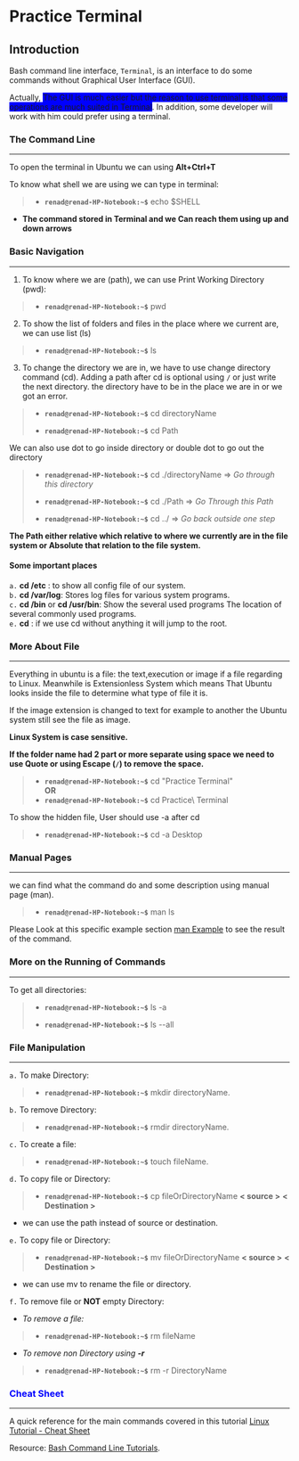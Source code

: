 # Practice Terminal

## Introduction

Bash command line interface, `Terminal`, is an interface to do some commands  without Graphical User Interface (GUI).  

Actually, <span style="background:blue">The GUI is much easier but the reason to use terminal is that some operations are much suited in Terminal</span>. In addition, some developer will work with him could prefer using a terminal.  

### The Command Line  

---

To open the terminal in Ubuntu we can using **Alt+Ctrl+T**  

To know what shell we are using we can type in terminal:  

> - **`renad@renad-HP-Notebook:~$`** echo $SHELL  

- **The command stored in Terminal and we Can reach them using up and down arrows**  

### Basic Navigation

---

1. To know where we are (path), we can use Print Working Directory (pwd):

>- **`renad@renad-HP-Notebook:~$`**  pwd  

2. To show the list of folders and files in the place where we current are, we can use list (ls)

>- **`renad@renad-HP-Notebook:~$`** ls  

3. To change the directory we are in, we have to use change directory command (cd). Adding a path after cd is optional using `/` or just write the next directory. the directory have to be in the place we are in or we got an error.  

>- **`renad@renad-HP-Notebook:~$`** cd directoryName
>
>- **`renad@renad-HP-Notebook:~$`** cd Path

We can also use dot to go inside directory or double dot to go out the directory

>- **`renad@renad-HP-Notebook:~$`** cd ./directoryName => *Go through this directory*
>
>- **`renad@renad-HP-Notebook:~$`** cd ./Path  => *Go Through this Path*
>
>- **`renad@renad-HP-Notebook:~$`** cd ../ => *Go back outside one step*

**The Path either relative which relative to where we currently are in the file system or Absolute that relation to the file system.**  

#### Some important places  

`a.` **cd /etc** : to show all config file of our system.  
`b.` **cd /var/log**: Stores log files for various system programs.  
`c.` **cd /bin** or **cd /usr/bin**: Show the several used programs
The location of several commonly used programs.  
`e.` **cd** : if we use cd without anything it will jump to the root.

### More About File

---

Everything in ubuntu is a file: the text,execution or image if a file regarding to Linux. Meanwhile is Extensionless System which means That Ubuntu looks inside the file to determine what type of file it is.

If the image extension is changed to text for example to another the Ubuntu system still see the file as image.  

**Linux System is case sensitive.**  

**If the folder name had 2 part or more separate using space we need to use Quote or using Escape (`/`) to remove the space.**  

>- **`renad@renad-HP-Notebook:~$`** cd "Practice Terminal"  
**OR**
>- **`renad@renad-HP-Notebook:~$`** cd Practice\ Terminal  

To show the hidden file, User should use -a after cd

>- **`renad@renad-HP-Notebook:~$`** cd -a Desktop  

### Manual Pages

 ---
 we can find what the command do and some description using manual page (man).  

 >- **`renad@renad-HP-Notebook:~$`** man ls

 Please Look at this specific example section [man Example](https://ryanstutorials.net/linuxtutorial/manual.php#:~:text=to%20look%20up%3E-,man%20ls,-Name) to see the result of the command.

### More on the Running of Commands

---
To get all directories:  

>- **`renad@renad-HP-Notebook:~$`** ls -a
>
>- **`renad@renad-HP-Notebook:~$`** ls --all

### File Manipulation

---

`a.` To make Directory:  

>- **`renad@renad-HP-Notebook:~$`** mkdir directoryName.  

`b.` To remove Directory:  

>- **`renad@renad-HP-Notebook:~$`** rmdir directoryName.  

`c.` To create a file:  

>- **`renad@renad-HP-Notebook:~$`** touch fileName.  

`d.` To copy file or Directory:  

>- **`renad@renad-HP-Notebook:~$`** cp fileOrDirectoryName **< source >** **< Destination >**  

- we can use the path instead of source or destination.  

`e.` To copy file or Directory:  

>- **`renad@renad-HP-Notebook:~$`** mv fileOrDirectoryName **< source >** **< Destination >**  

- we can use mv to rename the file or directory.  

`f.` To remove file or **NOT** empty Directory:  

- *To remove a file:*

>- **`renad@renad-HP-Notebook:~$`** rm fileName  

- *To remove non Directory using **-r***

>- **`renad@renad-HP-Notebook:~$`** rm -r DirectoryName  

### <span style="color:blue">Cheat Sheet </span>

---
A quick reference for the main commands covered in this tutorial [Linux Tutorial - Cheat Sheet](https://ryanstutorials.net/linuxtutorial/cheatsheet.php)  

Resource: [Bash Command Line Tutorials](https://ryanstutorials.net/linuxtutorial/).
